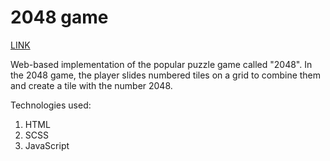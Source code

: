 # 2048 game
[LINK](https://Nikoramo.github.io/2048-game/)

  Web-based implementation of the popular puzzle game called "2048". In the 2048 game, the player slides numbered tiles on a grid to combine them and create a tile with the number 2048.

  Technologies used:
 1. HTML
 2. SCSS
 3. JavaScript
